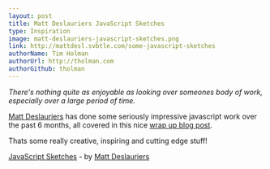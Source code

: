 ```yaml
---
layout: post
title: Matt Deslauriers JavaScript Sketches
type: Inspiration
image: matt-deslauriers-javascript-sketches.png
link: http://mattdesl.svbtle.com/some-javascript-sketches
authorName: Tim Holman
authorUrl: http://tholman.com
authorGithub: tholman
---
```


_There's nothing quite as enjoyable as looking over someones body of work, especially over a large period of time._

[Matt Deslauriers](http://mattdesl.svbtle.com/) has done some seriously impressive javascript work over the past 6 months, all covered in this nice [wrap up blog post](http://mattdesl.svbtle.com/some-javascript-sketches).

Thats some really creative, inspiring and cutting edge stuff!

[JavaScript Sketches](http://mattdesl.svbtle.com/some-javascript-sketches) - by [Matt Deslauriers](http://mattdesl.svbtle.com/)